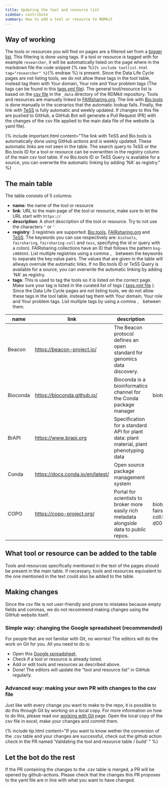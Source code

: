 ```yaml
---
title: Updating the tool and resource list
sidebar: contribute
summary: How to add a tool or resource to RDMkit
---
```


## Way of working

The tools or resources you will find on pages are a filtered set from a [bigger list](all_tools_and_resources). This filtering is done using tags. If a tool or resource is tagged with for example `researcher`, it will be automatically listed on the page where in the markdown file the code snippet {% raw %}`{% include toollist.html tag="researcher" %}`{% endraw %} is present. Since the Data Life Cycle pages are not listing tools, we do not allow these tags in the tool table, instead tag them with Your domain, Your role and Your problem tags (The tags can be found in this [tags.yml file](https://github.com/elixir-europe/rdmkit/blob/master/_data/tags.yml)). The general tool/resource list is based on the [csv file](https://github.com/elixir-europe/rdmkit/blob/master/_data/main_tool_and_resource_list.csv) in the `_data` directory of the RDMkit repository. Tools and resources are manually linked to [FAIRsharing.org](https://fairsharing.org/). The link with [Bio.tools](https://bio.tools) is done manually in the scenarios that the automatic lookup fails. Finally, the link with [TeSS](https://tess.elixir-europe.org/) is fully automatic and weekly updated. If changes to this file are pushed to GitHub, a GitHub Bot will generate a Pull Request (PR) with the changes of the csv file applied to the main data file of the website (a yaml file).

{% include important.html content="The link with TeSS and Bio.tools is automatically done using GitHub actions and is weekly updated. These automatic links are not seen in the table. The search query to TeSS or the Bio.tools ID for a tool or resource can be overwritten in the registry column of the main csv tool table. If no Bio.tools ID or TeSS Query is available for a source, you can overwrite the automatic linking by adding 'NA' as registry." %}

## The main table


The table consists of 5 columns:
- **name**: the name of the tool or resource
- **link**: URL to the main page of the tool or resource, make sure to let the URL start with `https://`
- **description**: A short description of the tool or resource. Try to not use the characters `"` or `'` 
- **registry**: 3 registries are supported: [Bio.tools](https://bio.tools), [FAIRsharing.org](https://fairsharing.org/) and [TeSS](https://tess.elixir-europe.org/). The keywords you can use respectively are: `biotools`, `fairsharing`, `fairsharing-coll` and `tess`, specifying the id or query with a colon). FAIRsharing collections have an ID that follows the pattern `bsg-s000XXX`. List multiple registries using a comma `, ` between the keywords to separate the key:value pairs. The values that are given in the table will allways overrule the automatic links. If no Bio.tools ID or TeSS Query is available for a source, you can overwrite the automatic linking by adding 'NA' as registry.
- **tags**: This is used to tag the tools so it is listed on the correct page. Make sure your tag is listed in the curated list of tags ( [tags.yml file](https://github.com/elixir-europe/rdmkit/blob/master/_data/tags.yml) ). Since the Data Life Cycle pages are not listing tools, we do not allow these tags in the tool table, instead tag them with Your domain, Your role and Your problem tags. List multiple tags by using a comma `, ` between them.

| name     | link                             | description                                                                               | registry                                    | tags                                             |
|----------|----------------------------------|-------------------------------------------------------------------------------------------|---------------------------------------------|--------------------------------------------------|
| Beacon   | https://beacon-project.io/       | The Beacon protocol defines an open standard for genomics data discovery.                 |                                             | researcher, data manager, IT support, human data |
| Bioconda | https://bioconda.github.io/      | Bioconda is a bioinformatics channel for the Conda package manager                        | biotools:bioconda                           | IT support, data analysis                        |
| BrAPI    | https://www.brapi.org            | Specification for a standard API for plant data: plant material, plant phenotyping data   |                                             | IT support, plants                               |
| Conda    | https://docs.conda.io/en/latest/ | Open source package management system                                                    |                                             | IT support, data analysis                        |
| COPO     | https://copo-project.org/        | Portal for scientists to broker more easily rich metadata alongside data to public repos. | biotools:copo, fairsharing-coll:bsg-d001247 | metadata, researcher, plants                     |


## What tool or resource can be added to the table
Tools and resources specifically mentioned in the text of the pages should be present in the main table. If necessary, tools and resources equivalent to the one mentioned in the text could also be added to the table.

## Making changes

Since the csv file is not user-friendly and prone to mistakes because empty fields and commas, we do not recommend making changes using the GitHub website itself. 

### Simple way: changing the Google spreadsheet (recommended)

For people that are not familiar with Git, no worries! The editors will do the work on Git for you. All you need to do is:
- Open this [Google spreadsheet](https://docs.google.com/spreadsheets/d/16RESor_qQ_ygI0lQYHR23kbZJUobOWZUbOwhJbLptDE/edit?usp=sharing).
- Check if a tool or resource is already listed.
- Add or edit tools and resources as described above.
- Done! The editors will update the "tool and resource list" in GitHub regularly.

### Advanced way: making your own PR with changes to the csv file

Just like with every change you want to make to the repo, it is possible to do this through Git by working on a local copy. For more information on how to do this, please read our [working with Git](working_with_git) page. Open the local copy of the csv file in excel, make your changes and commit them.

{% include tip.html content="If you want to know wether the conversion of the .csv table and your changes are successful, check out the github action check in the PR named 'Validating the tool and resource table / build' " %}


## Let the bot do the rest
If the PR containing the changes to the .csv table is merged, a PR will be opened by github-actions. Please check that the changes this PR proposes to the yaml file are in line with what you want to have changed.
